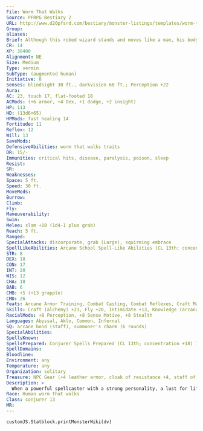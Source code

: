 ```yaml
---
File: Worm That Walks
Source: PFRPG Bestiary 2
URL: http://www.d20pfsrd.com/bestiary/monster-listings/templates/worm-that-walks-cr-2
Group: 
aliases: 
Brief: Although this robed wizard stands and moves like a man, his body is a writhing mass of squirming, slippery worms.
CR: 14
XP: 38400
Alignment: NE
Size: Medium
Type: vermin
SubType: (augmented human)
Initiative: 8
Senses: blindsight 30 ft., darkvision 60 ft.; Perception +22
Aura: 
AC: 23, touch 17, flat-footed 18
ACMods: (+6 armor, +4 Dex, +1 dodge, +2 insight)
HP: 113
HD: (13d6+65)
HPMods: fast healing 14
Fortitude: 11
Reflex: 12
Will: 13
SaveMods: 
DefensiveAbilities: worm that walks traits
DR: 15/-
Immunities: critical hits, disease, paralysis, poison, sleep
Resist: 
SR: 
Weaknesses: 
Space: 5 ft.
Speed: 30 ft.
MoveMods: 
Burrow: 
Climb: 
Fly: 
Maneuverability: 
Swim: 
Melee: slam +10 (1d4-1 plus grab)
Reach: 5 ft.
Ranged: 
SpecialAttacks: discorporate, grab (Large), squirming embrace
SpellLikeAbilities: Arcane School Spell-Like Abilities (CL 13th; concentration +18) At will-dimensional steps (390 feet/day) 8/day-acid dart (1d6+6 acid)
STR: 8
DEX: 18
CON: 17
INT: 20
WIS: 12
CHA: 10
BAB: 6
CMB: +5 (+13 grapple)
CMD: 26
Feats: Arcane Armor Training, Combat Casting, Combat Reflexes, Craft Magic Arms and Armor, Craft Wondrous Item, DiehardB, Dodge, Improved Initiative, Light Armor Proficiency, Scribe Scroll, Toughness, Weapon Finesse
Skills: Craft (alchemy) +21, Fly +20, Intimidate +13, Knowledge (arcana, dungeoneering, planes) +21, Perception +22, Sense Motive +9, Spellcraft +21, Stealth +12
RacialMods: +8 Perception, +8 Sense Motive, +8 Stealth
Languages: Abyssal, Aklo, Common, Infernal
SQ: arcane bond (staff), summoner's charm (6 rounds)
SpecialAbilities: 
SpellsKnown: 
SpellsPrepared: Conjurer Spells Prepared (CL 13th; concentration +18) 7th-plane shift (DC 22), project image 6th-acid fog, disintegrate (DC 21), summon monster VI 5th-cloudkill (DC 20), dismissal (DC 20), shadow evocation (DC 20), telekinesis (DC 20), teleport 4th-black tentacles, confusion (DC 19), dimension door (2), phantasmal killer (DC 19), summon monster IV 3rd-dispel magic, fly, protection from energy, slow (DC 18), stinking cloud (DC 18), summon monster III 2nd-acid arrow, detect thoughts (DC 17), fog cloud, glitterdust (DC 17), invisibility, summon swarm 1st-charm person (DC 16), feather fall, grease (DC 16), obscuring mist, protection from good, reduce person (DC 16), shield 0 (at will)-detect magic, mage hand, prestidigitation, read magic Opposition Schools Evocation, Necromancy
SpellDomains: 
Bloodline: 
Environment: any
Temperature: any
Organization: solitary
Treasure: NPC Gear (+4 leather armor, cloak of resistance +4, staff of charming)
Description: >
  When a powerful spellcaster with a strong personality, a lust for life, and a remorselessly evil soul dies and is buried in a graveyard infused with eldritch magic, a strange phenomenon sometimes occurs. The flesh of the decaying body fats and instructs the very worms that gnaw, and these graveworms quicken not only on corruption but upon the spellcaster's memories and magical power. The spellcaster's very soul is consumed in this vile process, only to be split apart to inhabit each of the individual chewing worms in so many fragments. The result is a hideous hive mind of slithering life known as a worm that walks-a mass of worms that clings to the vague shape of the body that granted it this new existence, and can wield the powers and magic the spellcaster had in life. A worm that walks retains memories of its life as a spellcaster before its death, but is not undead-it is a hideous new form of undulant life. Creating a Worm That Walks "Worm that walks" is a template that can be added to any evil spellcasting creature. A worm that walks retains all the base creature's statistics and abilities except as noted here. CR: Same as the base creature +2. Alignment: Any evil. Type: The base creature's type changes to vermin. It gains the augmented subtype. Do not recalculate BAB, saves, or skill ranks. Worms that walk are intelligent and do not possess the standard mindless trait of most vermin. Note that while a worm that walks has the ability to discorperate into a swarm, and while its body is made up of countless wriggling worms, it does not itself gain the swarm subtype. Size: Although the worms that make up the worm that walks's body are Fine creatures, the worm that walks is treated as a creature the same size as the base creature. Senses: As the base creature, plus darkvision 60 feet and blindsight 30 feet. AC: The worm that walks loses any natural armor bonus the base creature may have had, but gains an insight bonus to its AC equal to its Wisdom bonus (minimum of +2). Hit Dice: Change the base creature's racial HD to d8s. All HD derived from class levels remain unchanged. Defensive Abilities: A worm that walks retains all of the base creature's defensive abilities and special qualities. It also gains the following additional defensive abilities. Worm that Walks Traits: A worm that walks has no discernible anatomy, and is not subject to critical hits or flanking. Reducing a worm that walks to 0 hit points causes it to discorporate (see below)-a worm that walks at 0 hit points is staggered, and one at negative hit points is dying. Worms that walk are immune to any physical spell or effect that targets a specific number of creatures (including single-target spells such as disintegrate), with the exception of such spells and effects generated by the worm that walks itself, which treat the worm that walks as one single creature if it so chooses. Mind-affecting effects that target single creatures function normally against a worm that walks, since the creature's individual components share a hive mind. A worm that walks takes half again as much damage (+50%) from damaging area effects, such as fireball and splash weapons. Worms that walk are susceptible to high winds-treat a worm that walks as a Fine creature for the purposes of determining wind effects. Damage Reduction: A worm that walks loses any damage reduction possessed by the base creature and gains damage reduction 15/-. Fast Healing: A worm that walks gains fast healing equal to its CR. Immunities: Worms that walk are immune to disease, paralysis, poison, and sleep effects. Melee Attacks: A worm that walks loses any natural attacks the base creature had, but gains a slam attack that deals damage based on its size (see Table 3-1: Natural Attacks by Size, on page 299). This slam has the grab ability and affects creatures up to one size larger than the worm that walks. A worm that walks retains any weapon proficiencies the base creature had. Special Attacks: A worm that walks retains all of the base creature's special attacks. It also gains the following additional special attacks. Discorporate (Su) A worm that walks can collapse into a shapeless swarm of worms as a free action. All held, worn, and carried items fall and its Strength score drops to 1. The worm that walks functions as a true swarm while discorporated, with a reach of 0 feet (its space remains unchanged). While discorporated, the worm that walks loses all of its defensive abilities and gains all of the standard swarm traits. It loses its slam attacks and all special abilities and special attacks, but can make a swarm attack that deals damage equal to its engulf attack. A worm that walks can reform into its true form (including equipping all gear in reach) as a fullround action as long as it has at least 1 hit point. Squirming Embrace (Ex) If a worm that walks grapples a foe, as a swift action, it can cause a swarm of worms to squirm over the grappled creature. These worms deal automatic swarm damage with no attack roll needed (see the table below). If a creature takes damage from the swarm, it is also subject to the swarm's distraction ability, and must make a Fortitude save or be nauseated for 1 round. The save DC equals 10 + 1/2 the worm that walks's HD + its Con modifier). A worm that walks can only have one embraced target at a time, but it does not have to continue grappling in order to maintain the embrace. If the worm that walks moves more than 5 feet from the swarm or dismisses the swarm (a free action), the swarm dies. Any area attack that damages the swarm or any severe or stronger wind effect that affects the swarm's target kills it. Tenacious (Ex) A worm that walks gains a +8 racial bonus on CMB checks made to grapple and a +4 racial bonus to its CMD. Abilities: Dex +4, Con +4. Skills: Worms that walk gain a +8 racial bonus on Perception, Sense Motive, and Stealth checks. Feats: Worms that walk gain Diehard as a bonus feat. Engulf Damage HD Engulf Damage 1-5 1d6 + 1.5 Str bonus 6-10 2d6 + 1.5 Str bonus 11-15 3d6 + 1.5 Str bonus 16-20 4d6 + 1.5 Str bonus 21 or more 5d6 + 1.5 Str bonus
Race: Human worm that walks
Class: conjurer 13
MR: 
---
```

```dataviewjs
customJS.Statblock.printMonsterWiki(dv)
```
